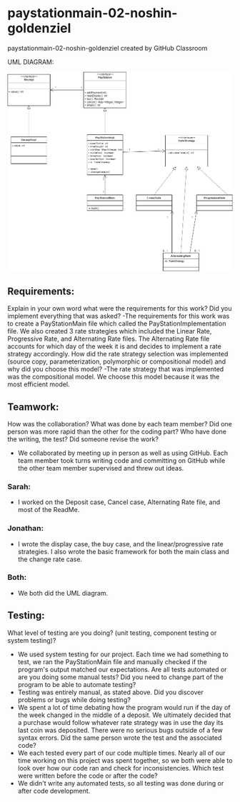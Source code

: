 # paystationmain-02-noshin-goldenziel
paystationmain-02-noshin-goldenziel created by GitHub Classroom

UML DIAGRAM:

![](https://raw.githubusercontent.com/3296Spring2020/paystationmain-02-noshin-goldenziel/remote-branch/images/Lab4UML%20(1).png)


## Requirements:
Explain in your own word what were the requirements for this work?  Did you implement everything that was asked?
-The requirements for this work was to create a PayStationMain file which called the PayStationImplementation file. We also created 3 rate strategies which included the Linear Rate, Progressive Rate, and Alternating Rate files. The Alternating Rate file accounts for which day of the week it is and decides to implement a rate strategy accordingly. 
How did the rate strategy selection was implemented (source copy, parameterization, polymorphic or compositional model) and why did you choose this model?
-The rate strategy that was implemented was the compositional model. We choose this model because it was the most efficient model.

## Teamwork: 
How was the collaboration? What was done by each team member? Did one person was more rapid than the other for the coding part? Who have done the writing, the test? Did someone revise the work?  
- We collaborated by meeting up in person as well as using GitHub. Each team member took turns writing code and committing on GitHub while the other team member supervised and threw out ideas.

### Sarah:
- I worked on the Deposit case, Cancel case, Alternating Rate file, and most of the ReadMe.
### Jonathan:
- I wrote the display case, the buy case, and the linear/progressive rate strategies. I also wrote the basic framework for both the main class and the change rate case.
### Both:
- We both did the UML diagram.

## Testing: 
What level of testing are you doing? (unit testing, component testing or system testing)?
- We used system testing for our project. Each time we had something to test, we ran the PayStationMain file and manually checked if the program's output matched our expectations.
Are all tests automated or are you doing some manual tests? Did you need to change part of the program to be able to automate testing?
- Testing was entirely manual, as stated above.
Did you discover problems or bugs while doing testing?
- We spent a lot of time debating how the program would run if the day of the week changed in the middle of a deposit. We ultimately decided that a purchase would follow whatever rate strategy was in use the day its last coin was deposited. There were no serious bugs outside of a few syntax errors.
Did the same person wrote the test and the associated code?
- We each tested every part of our code multiple times. Nearly all of our time working on this project was spent together, so we both were able to look over how our code ran and check for inconsistencies.
Which test were written before the code or after the code?
- We didn't write any automated tests, so all testing was done during or after code development.
